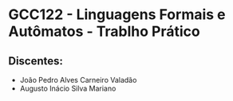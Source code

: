# GCC122 - Linguagens Formais e Autômatos - Trablho Prático

## Discentes:

- João Pedro Alves Carneiro Valadão
- Augusto Inácio Silva Mariano